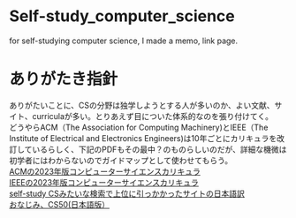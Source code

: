 # Self-study_computer_science
for self-studying computer science, I made a memo, link page.

# ありがたき指針
ありがたいことに、CSの分野は独学しようとする人が多いのか、よい文献、サイト、curriculaが多い。とりあえず目についた体系的なのを張り付けてく。  
どうやらACM（The Association for Computing Machinery)とIEEE（The Institute of Electrical and Electronics Engineers)は10年ごとにカリキュラを改訂しているらしく、下記のPDFもその最中？のものらしいのだが、詳細な機微は初学者にはわからないのでガイドマップとして使わせてもらう。  
[ACMの2023年版コンピューターサイエンスカリキュラ](https://www.google.co.jp/url?sa=t&rct=j&q=&esrc=s&source=web&cd=&cad=rja&uact=8&ved=2ahUKEwixoKOOovGJAxVJklYBHaTFHU0QFnoECA0QAQ&url=https%3A%2F%2Fcsed.acm.org%2Fwp-content%2Fuploads%2F2023%2F03%2FVersion-Beta-v2.pdf&usg=AOvVaw1iHARdm_1bLe8iDUZA88gS&opi=89978449)  
[IEEEの2023年版コンピューターサイエンスカリキュラ](https://www.google.co.jp/url?sa=t&rct=j&q=&esrc=s&source=web&cd=&cad=rja&uact=8&ved=2ahUKEwixoKOOovGJAxVJklYBHaTFHU0QFnoECB8QAQ&url=https%3A%2F%2Fieeecs-media.computer.org%2Fmedia%2Feducation%2Freports%2FCS2023.pdf&usg=AOvVaw2JZq4qwIhl35VDcM8Zb68W&opi=89978449)  
[self-study CSみたいな検索で上位に引っかかったサイトの日本語訳](https://github.com/ralphplumley/TeachYourselfCS-JP/blob/main/%E6%97%A5%E6%9C%AC%E8%AA%9E.md)  
[おなじみ、CS50(日本語版）](https://cs50.jp/)
